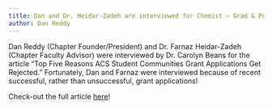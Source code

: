 ```yaml
---
title: Dan and Dr. Heidar-Zadeh are interviewed for Chemist – Grad & Postdoc!
author: Dan Reddy
---
```


<!-- excerpt start -->
<!-- excerpt end -->

Dan Reddy (Chapter Founder/President) and Dr. Farnaz Heidar-Zadeh (Chapter Faculty Advisor) were interviewed by Dr. Carolyn Beans for the article “Top Five Reasons ACS Student Communities Grant Applications Get Rejected.” Fortunately, Dan and Farnaz were interviewed because of recent successful, rather than unsuccessful, grant applications!

Check-out the full article [here](https://gpchemist.acs.org/career-advice/top-five-reasons-acs-student-communities-grant-applications-get-rejected.html)!
